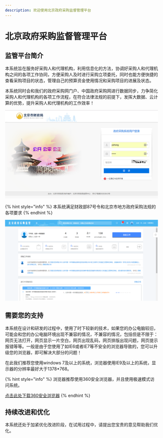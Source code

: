 ```yaml
---
description: 欢迎使用北京政府采购监督管理平台
---
```


# 北京政府采购监督管理平台

## 监管平台简介

本系统旨在服务好采购人和代理机构，利用信息化的方法，协调好采购人和代理机构之间的各项工作协同，方便采购人及时进行采购立项委托，同时也能方便快捷的查看采购项目的状态，管理自己的预算资金使用情况和采购项目的进展及状态。

本系统同时会和我们的政府采购网门户、中国政府采购网进行数据同步，力争简化采购人和代理机构的各项工作流程，在符合法律法规的前提下，发挥大数据、云计算的优势，提升采购人和代理机构的工作效率！

![&#x7CFB;&#x7EDF;&#x767B;&#x5F55;&#x9875;&#x9762;](.gitbook/assets/image%20%2819%29.png)

{% hint style="info" %}
本系统满足财政部87号令和北京市地方政府采购法规的各项要求
{% endhint %}

![&#x7CFB;&#x7EDF;&#x5DE5;&#x4F5C;&#x53F0;&#x5168;&#x666F;](.gitbook/assets/image%20%2816%29.png)

## 需要您的支持

本系统在设计和研发的过程中，使用了时下较新的技术，如果您的办公电脑较旧，可能会和您的办公电脑环境出现不兼容的情况，不兼容的情况，包括但是不限于：网页无法打开，网页显示一片空白，网页出现乱码，网页排版出现问题，网页提示报错等等。一般是由于您使用了如IE6或者IE7等不安全的浏览器导致的，您可以升级您的浏览器，即可解决大部分的问题！

在此我们推荐您使用windows 7及以上的系统，浏览器使用IE9及以上的系统，显示器的分辨率最好大于1378\*768。

{% hint style="info" %}
浏览器推荐使用360安全浏览器，并且使用极速模式访问系统。

[点击此处下载360安全浏览器](https://browser.360.cn/se/)
{% endhint %}

## 持续改进和优化

本系统还处于加紧优化改进阶段，在试用过程中，请提出您宝贵的意见帮助我们优化。

## 

